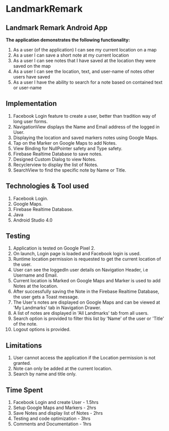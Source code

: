 # LandmarkRemark
## Landmark Remark Android App

**The application demonstrates the following functionality:**
1. As a user (of the application) I can see my current location on a map
2. As a user I can save a short note at my current location
3. As a user I can see notes that I have saved at the location they were saved
on the map
4. As a user I can see the location, text, and user-name of notes other users
have saved
5. As a user I have the ability to search for a note based on contained text or
user-name

## Implementation 
1. Facebook Login feature to create a user, better than tradition way of long user forms.
2. NavigationView displays the Name and Email address of the logged in User.
3. Displaying the location and saved markers notes using Google Maps.
4. Tap on the Marker on Google Maps to add Notes.
5. View Binding for NullPointer safety and Type safety.
6. Firebase Realtime Database to save notes.
7. Designed Custom Dialog to view Notes.
8. Recyclerview to display the list of Notes.
9. SearchView to find the specific note by Name or Title.

## Technologies & Tool used
1. Facebook Login.
2. Google Maps.
3. Firebase Realtime Database.
4. Java
5. Android Studio 4.0

## Testing
1. Application is tested on Google Pixel 2.
2. On launch, Login page is loaded and Facebook login is used.
3. Runtime location permission is requested to get the current location of the user.
4. User can see the loggedIn user details on Navigation Header, i.e Username and Email.
5. Current location is Marked on Google Maps and Marker is used to add Notes at the location.
6. After successfully saving the Note in the Firebase Realtime Database, the user gets a Toast message.
7. The User's notes are displayed on Google Maps and can be viewed at 'My Landmarks' tab in Navigation Drawer.
8. A list of notes are displayed in 'All Landmarks' tab from all users.
9. Search option is provided to filter this list by 'Name' of the user or 'Title' of the note.
10. Logout options is provided.

## Limitations
1. User cannot access the application if the Location permission is not granted.
2. Note can only be added at the current location.
3. Search by name and title only.

## Time Spent
1. Facebook Login and create User - 1.5hrs
2. Setup Google Maps and Markers - 2hrs
3. Save Notes and display list of Notes - 2hrs
4. Testing and code optimization - 3hrs
5. Comments and Documentation - 1hrs













